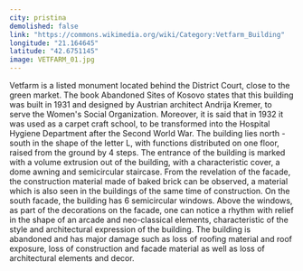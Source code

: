 ```yaml
---
city: pristina
demolished: false
link: "https://commons.wikimedia.org/wiki/Category:Vetfarm_Building"
longitude: "21.164645"
latitude: "42.6751145"
image: VETFARM_01.jpg
---
```

Vetfarm is a listed monument located behind the District Court, close to the green market. The book Abandoned Sites of Kosovo states that this building was built in 1931 and designed by Austrian architect Andrija Kremer, to serve the Women's Social Organization. Moreover, it is said that in 1932 it was used as a carpet craft school, to be transformed into the Hospital Hygiene Department after the Second World War. The building lies north - south in the shape of the letter L, with functions distributed on one floor, raised from the ground by 4 steps. The entrance of the building is marked with a volume extrusion out of the building, with a characteristic cover, a dome awning and semicircular staircase. From the revelation of the facade, the construction material made of baked brick can be observed, a material which is also seen in the buildings of the same time of construction. On the south facade, the building has 6 semicircular windows. Above the windows, as part of the decorations on the facade, one can notice a rhythm with relief in the shape of an arcade and neo-classical elements, characteristic of the style and architectural expression of the building. The building is abandoned and has major damage such as loss of roofing material and roof exposure, loss of construction and facade material as well as loss of architectural elements and decor.
